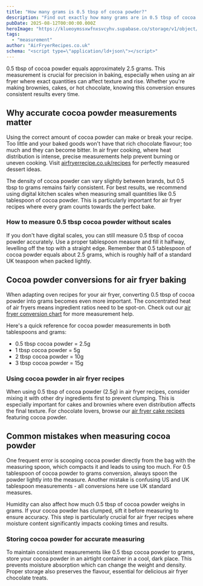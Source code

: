 ```yaml
---
title: "How many grams is 0.5 tbsp of cocoa powder?"
description: "Find out exactly how many grams are in 0.5 tbsp of cocoa powder for perfect baking every time. Includes UK conversions and air fryer tips."
pubDate: 2025-08-12T00:00:00.000Z
heroImage: "https://klueoymssxwfnxsvcyhv.supabase.co/storage/v1/object/public/md/how-many-grams-is-0-5-tbsp-cocoa-powder-49474cf8.webp"
tags:
  - "measurement"
author: "AirFryerRecipes.co.uk"
schema: "<script type=\"application/ld+json\"></script>"
---
```


<p>0.5 tbsp of cocoa powder equals approximately 2.5 grams. This measurement is crucial for precision in baking, especially when using an air fryer where exact quantities can affect texture and rise. Whether you're making brownies, cakes, or hot chocolate, knowing this conversion ensures consistent results every time.</p>

<h2>Why accurate cocoa powder measurements matter</h2>
<p>Using the correct amount of cocoa powder can make or break your recipe. Too little and your baked goods won't have that rich chocolate flavour; too much and they can become bitter. In air fryer cooking, where heat distribution is intense, precise measurements help prevent burning or uneven cooking. Visit <a href=https://www.airfryerrecipe.co.uk/recipes>airfryerrecipe.co.uk/recipes</a> for perfectly measured dessert ideas.</p>

<p>The density of cocoa powder can vary slightly between brands, but 0.5 tbsp to grams remains fairly consistent. For best results, we recommend using digital kitchen scales when measuring small quantities like 0.5 tablespoon of cocoa powder. This is particularly important for air fryer recipes where every gram counts towards the perfect bake.</p>

<h3>How to measure 0.5 tbsp cocoa powder without scales</h3>
<p>If you don't have digital scales, you can still measure 0.5 tbsp of cocoa powder accurately. Use a proper tablespoon measure and fill it halfway, levelling off the top with a straight edge. Remember that 0.5 tablespoon of cocoa powder equals about 2.5 grams, which is roughly half of a standard UK teaspoon when packed lightly.</p>

<h2>Cocoa powder conversions for air fryer baking</h2>
<p>When adapting oven recipes for your air fryer, converting 0.5 tbsp of cocoa powder into grams becomes even more important. The concentrated heat of air fryers means ingredient ratios need to be spot-on. Check out our <a href=https://www.airfryerrecipe.co.uk/air-fryer-conversion-chart>air fryer conversion chart</a> for more measurement help.</p>

<p>Here's a quick reference for cocoa powder measurements in both tablespoons and grams:</p>
<ul>
<li>0.5 tbsp cocoa powder = 2.5g</li>
<li>1 tbsp cocoa powder = 5g</li>
<li>2 tbsp cocoa powder = 10g</li>
<li>3 tbsp cocoa powder = 15g</li>
</ul>

<h3>Using cocoa powder in air fryer recipes</h3>
<p>When using 0.5 tbsp of cocoa powder (2.5g) in air fryer recipes, consider mixing it with other dry ingredients first to prevent clumping. This is especially important for cakes and brownies where even distribution affects the final texture. For chocolate lovers, browse our <a href=https://www.airfryerrecipe.co.uk/recipe-category/cakes>air fryer cake recipes</a> featuring cocoa powder.</p>

<h2>Common mistakes when measuring cocoa powder</h2>
<p>One frequent error is scooping cocoa powder directly from the bag with the measuring spoon, which compacts it and leads to using too much. For 0.5 tablespoon of cocoa powder to grams conversion, always spoon the powder lightly into the measure. Another mistake is confusing US and UK tablespoon measurements - all conversions here use UK standard measures.</p>

<p>Humidity can also affect how much 0.5 tbsp of cocoa powder weighs in grams. If your cocoa powder has clumped, sift it before measuring to ensure accuracy. This step is particularly crucial for air fryer recipes where moisture content significantly impacts cooking times and results.</p>

<h3>Storing cocoa powder for accurate measuring</h3>
<p>To maintain consistent measurements like 0.5 tbsp cocoa powder to grams, store your cocoa powder in an airtight container in a cool, dark place. This prevents moisture absorption which can change the weight and density. Proper storage also preserves the flavour, essential for delicious air fryer chocolate treats.</p>